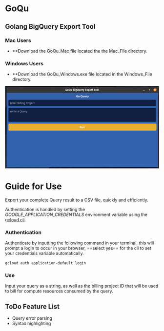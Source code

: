 # GoQu 
## Golang BigQuery Export Tool

### Mac Users
- **Download the GoQu_Mac file located the the Mac_File directory.

### Windows Users
- **Download the GoQu_Windows.exe file located in the Windows_File directory.

![GoQu Image](./images/GoQu.png)


# Guide for Use
Export your complete Query result to a CSV file, quickly and efficiently. 

Authentication is handled by setting the *GOOGLE_APPLICATION_CREDENTIALS* environment variable using the [gcloud cli](https://cloud.google.com/sdk/docs/install).


### Authentication
Authenticate by inputting the following command in your terminal, this will prompt a login to occur in your browser, ==select yes== for the cli to set your credentials variable automatically.

`
gcloud auth application-default login
`


### Use
Input your query as a string, as well as the billing project ID that will be used to bill for compute resources consumed by the query. 



## ToDo Feature List
- Query error parsing
- Syntax highlighting
